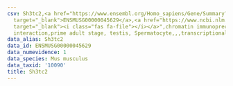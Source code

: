 ```yaml
---
csv: Sh3tc2,<a href="https://www.ensembl.org/Homo_sapiens/Gene/Summary?db=core;g=ENSMUSG00000045629"
  target="_blank">ENSMUSG00000045629</a>,<a href="https://www.ncbi.nlm.nih.gov/pubmed/25450459"
  target="_blank"><i class="fas fa-file"></i></a>",chromatin immunoprecipitation assay,direct
  interaction,prime adult stage, testis, Spermatocyte,,,transcriptional regulation,
data_alias: Sh3tc2
data_id: ENSMUSG00000045629
data_numevidence: 1
data_species: Mus musculus
data_taxid: '10090'
title: Sh3tc2
---
```

